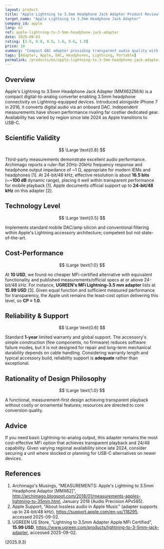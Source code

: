 ```yaml
---
layout: product
title: "Apple Lightning to 3.5mm Headphone Jack Adapter Product Review"
target_name: "Apple Lightning to 3.5mm Headphone Jack Adapter"
company_id: apple
lang: en
ref: apple-lightning-to-3-5mm-headphone-jack-adapter
date: 2025-09-03
rating: [3.9, 0.8, 0.5, 1.0, 0.6, 1.0]
price: 10
summary: "Compact DAC adapter providing transparent audio quality with excellent measured performance despite limited technical sophistication and class-leading cost-performance within MFi-certified category."
tags: [Adapter, Apple, DAC, Headphones, Lightning, Portable]
permalink: /products/en/apple-lightning-to-3-5mm-headphone-jack-adapter/
---
```

## Overview

Apple's Lightning to 3.5mm Headphone Jack Adapter (MMX62ZM/A) is a compact digital-to-analog converter enabling 3.5mm headphone connectivity on Lightning-equipped devices. Introduced alongside iPhone 7 in 2016, it converts digital audio via an onboard DAC. Independent measurements have shown performance rivaling far costlier dedicated gear. Availability has varied by region since late 2024 as Apple transitions to USB-C.

## Scientific Validity

$$ \Large \text{0.8} $$

Third-party measurements demonstrate excellent audio performance. Archimago reports a ruler-flat 20Hz-20kHz frequency response and headphone output impedance of ~1 Ω, appropriate for modern IEMs and headphones [1]. At 24-bit/48 kHz, effective resolution is about **16.5 bits** (~**~100 dB** dynamic range), placing it well within transparent performance for mobile playback [1]. Apple documents official support up to **24-bit/48 kHz** on this adapter [2].

## Technology Level

$$ \Large \text{0.5} $$

Implements standard mobile DAC/amp silicon and conventional filtering within Apple's Lightning accessory architecture; competent but not state-of-the-art.

## Cost-Performance

$$ \Large \text{1.0} $$

At **10 USD**, we found no cheaper MFi-certified alternative with equivalent functionality and published measurements/official specs at or above 24-bit/48 kHz. For instance, **UGREEN's MFi Lightning-3.5 mm adapter** lists at **15.99 USD** [3]. Given equal function and sufficient measured performance for transparency, the Apple unit remains the least-cost option delivering this level, so **CP = 1.0**.

## Reliability & Support

$$ \Large \text{0.6} $$

Standard **1-year** limited warranty and global support. The accessory's simple construction (few components, no firmware) reduces software failure modes, but it is not designed for repair and long-term mechanical durability depends on cable handling. Considering warranty length and typical accessory build, reliability support is **adequate** rather than exceptional.

## Rationality of Design Philosophy

$$ \Large \text{1.0} $$

A functional, measurement-first design achieving transparent playback without costly or ornamental features; resources are directed to core conversion quality.

## Advice

If you need basic Lightning-to-analog output, this adapter remains the most cost-effective MFi option that achieves transparent playback and 24/48 capability. Given varying regional availability since late 2024, consider securing a unit where stocked or planning for USB-C alternatives on newer devices.

## References

1. Archimago's Musings, "MEASUREMENTS: Apple's Lightning to 3.5mm Headphone Adaptor [MMX62]", http://archimago.blogspot.com/2018/01/measurements-apples-lightning-to-35mm.html, January 2018 (Audio Precision APx585).  
2. Apple Support, "About lossless audio in Apple Music" (adapter supports up to 24-bit/48 kHz), https://support.apple.com/en-us/118295, accessed 2025-09-02.  
3. UGREEN US Store, "Lightning to 3.5mm Adapter Apple MFi Certified", **15.99 USD**, https://www.ugreen.com/products/lightning-to-3-5mm-jack-adapter, accessed 2025-09-02.

(2025.9.3)

